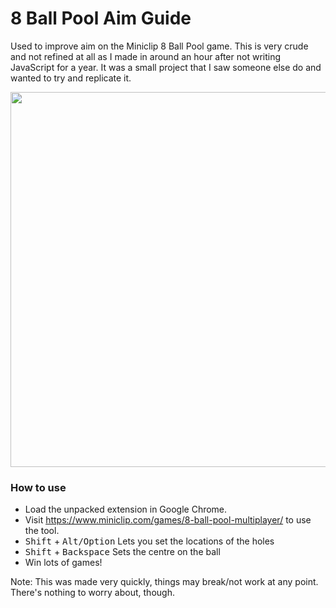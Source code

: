 # 8 Ball Pool Aim Guide
Used to improve aim on the Miniclip 8 Ball Pool game. This is very crude and not refined at all as I made in around an hour after not writing JavaScript for a year. It was a small project that I saw someone else do and wanted to try and replicate it.
<p align="center">
<img width="600px" src="https://github.com/LouisFarmer/8-Ball-Pool-Guide/blob/master/8%20Ball%20Pool%20Guide/img/8ball.png" />
</p>

### **How to use**
 * Load the unpacked extension in Google Chrome.
 * Visit https://www.miniclip.com/games/8-ball-pool-multiplayer/ to use the tool.
 * <kbd>Shift</kbd> + <kbd>Alt/Option</kbd> Lets you set the locations of the holes
 * <kbd>Shift</kbd> + <kbd>Backspace</kbd> Sets the centre on the ball
 * Win lots of games!

Note: This was made very quickly, things may break/not work at any point. There's nothing to worry about, though.
